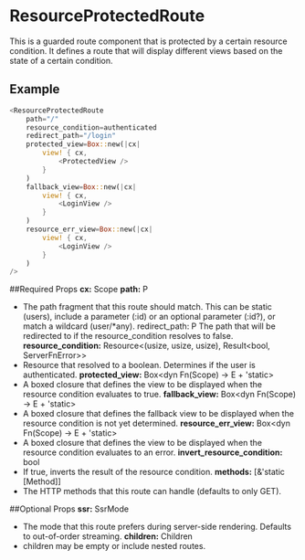 # ResourceProtectedRoute

This is a guarded route component that is protected by a certain resource condition. It defines a route that will display different views based on the state of a certain condition.

## Example
```rs
<ResourceProtectedRoute
    path="/"
    resource_condition=authenticated
    redirect_path="/login"
    protected_view=Box::new(|cx|
        view! { cx,
            <ProtectedView />
        }
    )
    fallback_view=Box::new(|cx|
        view! { cx,
            <LoginView />
        }
    )
    resource_err_view=Box::new(|cx|
        view! { cx,
            <LoginView />
        }
    )
/>
```

##Required Props
**cx:** Scope
**path:** P
- The path fragment that this route should match. This can be static (users), include a parameter (:id) or an optional parameter (:id?), or match a wildcard (user/*any).
redirect_path: P
The path that will be redirected to if the resource_condition resolves to false.
**resource_condition:** Resource<(usize, usize, usize), Result<bool, ServerFnError>>
- Resource that resolved to a boolean. Determines if the user is authenticated.
**protected_view:** Box<dyn Fn(Scope) -> E + 'static>
- A boxed closure that defines the view to be displayed when the resource condition evaluates to true.
**fallback_view:** Box<dyn Fn(Scope) -> E + 'static>
- A boxed closure that defines the fallback view to be displayed when the resource condition is not yet determined.
**resource_err_view:** Box<dyn Fn(Scope) -> E + 'static>
- A boxed closure that defines the view to be displayed when the resource condition evaluates to an error.
**invert_resource_condition:** bool
- If true, inverts the result of the resource condition.
**methods:** [&'static [Method]]
- The HTTP methods that this route can handle (defaults to only GET).

##Optional Props
**ssr:** SsrMode
- The mode that this route prefers during server-side rendering. Defaults to out-of-order streaming.
**children:** Children
- children may be empty or include nested routes.
